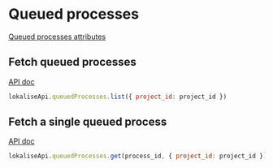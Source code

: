 # Queued processes

[Queued processes attributes](https://app.lokalise.com/api2docs/curl/#object-queued-processes)

## Fetch queued processes

[API doc](https://app.lokalise.com/api2docs/curl/#transition-list-all-processes-get)

```js
lokaliseApi.queuedProcesses.list({ project_id: project_id })
```

## Fetch a single queued process

[API doc](https://app.lokalise.com/api2docs/curl/#transition-retrieve-a-process-get)

```js
lokaliseApi.queuedProcesses.get(process_id, { project_id: project_id })
```
